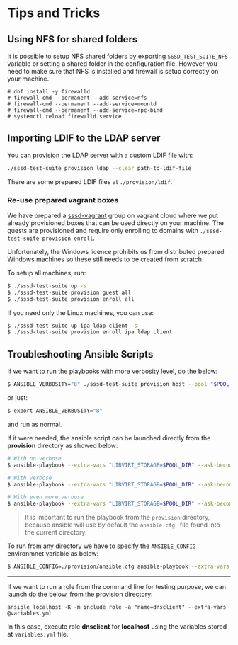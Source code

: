 # Tips and Tricks

## Using NFS for shared folders

It is possible to setup NFS shared folders by exporting `SSSD_TEST_SUITE_NFS`
variable or setting a shared folder in the configuration file. However you need
to make sure that NFS is installed and firewall is setup correctly on your machine.

```
# dnf install -y firewalld
# firewall-cmd --permanent --add-service=nfs
# firewall-cmd --permanent --add-service=mountd
# firewall-cmd --permanent --add-service=rpc-bind
# systemctl reload firewalld.service
```

## Importing LDIF to the LDAP server

You can provision the LDAP server with a custom LDIF file with:

```bash
./sssd-test-suite provision ldap --clear path-to-ldif-file
```

There are some prepared LDIF files at `./provision/ldif`.

### Re-use prepared vagrant boxes

We have prepared a [sssd-vagrant](https://app.vagrantup.com/sssd-vagrant) group
on vagrant cloud where we put already provisioned boxes that can be used
directly on your machine. The guests are provisioned and require only enrolling
to domains with `./sssd-test-suite provision enroll`.

Unfortunately, the Windows licence prohibits us from distributed prepared
Windows machines so these still needs to be created from scratch.

To setup all machines, run:

```bash
$ ./sssd-test-suite up -s
$ ./sssd-test-suite provision guest all
$ ./sssd-test-suite provision enroll all
```

If you need only the Linux machines, you can use:

```bash
$ ./sssd-test-suite up ipa ldap client -s
$ ./sssd-test-suite provision enroll ipa ldap client
```

## Troubleshooting Ansible Scripts

If we want to run the playbooks with more verbosity level, do the below:

```bash
$ ANSIBLE_VERBOSITY="8" ./sssd-test-suite provision host --pool "$POOL_DIR"
```

or just:

```bash
$ export ANSIBLE_VERBOSITY="8"
```

and run as normal.

If it were needed, the ansible script can be launched directly from the
**provision** directory as showed below:

```bash
# With no verbose
$ ansible-playbook --extra-vars "LIBVIRT_STORAGE=$POOL_DIR" --ask-become-pass ./prepare-host.yml

# With verbose
$ ansible-playbook --extra-vars "LIBVIRT_STORAGE=$POOL_DIR" --ask-become-pass ./prepare-host.yml -vvv

# With even more verbose
$ ansible-playbook --extra-vars "LIBVIRT_STORAGE=$POOL_DIR" --ask-become-pass ./prepare-host.yml -vvvvvvvv
```

> It is important to run the playbook from the `provision` directory, because ansible will use
> by default the `ansible.cfg ` file found into the current directory.

To run from any directory we have to specify the `ANSIBLE_CONFIG` environmnet variable as below:

```bash
$ ANSIBLE_CONFIG=./provision/ansible.cfg ansible-playbook --extra-vars "LIBVIRT_STORAGE=$POOL_DIR" --ask-become-pass ./provision/prepare-host.yml -vvv
```

---

If we want to run a role from the command line for testing purpose, we can launch do the below,
from the provision directory:

```shell
ansible localhost -K -m include_role -a "name=dnsclient" --extra-vars @variables.yml
```

In this case, execute role **dnsclient** for **localhost** using the variables
stored at `variables.yml` file.
